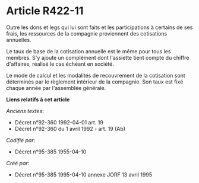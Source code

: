 # Article R422-11

Outre les dons et legs qui lui sont faits et les participations à certains de ses frais, les ressources de la compagnie
proviennent des cotisations annuelles.

Le taux de base de la cotisation annuelle est le même pour tous les membres. S'y ajoute un complément dont l'assiette tient
compte du chiffre d'affaires, réalisé le cas échéant en société.

Le mode de calcul et les modalités de recouvrement de la cotisation sont déterminés par le règlement intérieur de la
compagnie. Son taux est fixé chaque année par l'assemblée générale.

**Liens relatifs à cet article**

_Anciens textes_:

  - Décret n°92-360 1992-04-01 art. 19
  - Décret n°92-360 du 1 avril 1992 - art. 19 (Ab)

_Codifié par_:

  - Décret n°95-385 1955-04-10

_Créé par_:

  - Décret n°95-385 1995-04-10 annexe JORF 13 avril 1995
